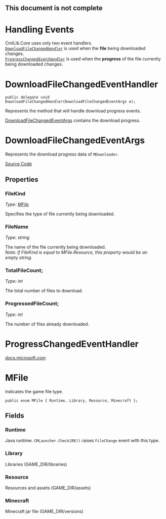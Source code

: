 ## This document is not complete

# Handling Events

CmlLib.Core uses only two event handlers.  
[`DownloadFileChangedHandler`](#DownloadFileChangedEventHandler) is used when the **file** being downloaded changes.  
[`ProgressChangedEventHandler`](https://docs.microsoft.com/en-us/dotnet/api/system.componentmodel.progresschangedeventhandler?view=netcore-3.1) is used when the **progress** of the file currently being downloaded changes.

# DownloadFileChangedEventHandler

`public delegate void DownloadFileChangedHandler(DownloadFileChangedEventArgs e);`

Represents the method that will handle download progress events.

[DownloadFileChangedEventArgs](#DownloadFileChangedEventArgs) contains the download progress.

# DownloadFileChangedEventArgs

Represents the download progress data of `MDownloader`.

[Source Code](https://github.com/AlphaBs/CmlLib.Core/blob/master/CmlLib/Core/Downloader/DownloadFileChangedEventArgs.cs)

## Properties

### FileKind

_Type: [MFile](#MFile)_

Specifies the type of file currently being downloaded.

### FileName

_Type: string_

The name of the file currently being downloaded.  
_Note: if FileKind is equal to MFile.Resource, this property would be an empty string._

### TotalFileCount;

_Type: int_

The total number of files to download.

### ProgressedFileCount;

_Type: int_

The number of files already downloaded.

# ProgressChangedEventHandler

[docs.microsoft.com](https://docs.microsoft.com/en-us/dotnet/api/system.componentmodel.progresschangedeventhandler?view=netcore-3.1)

# MFile

Indicates the game file type.

`public enum MFile { Runtime, Library, Resource, Minecraft };`

## Fields

### Runtime

Java runtime. `CMLauncher.CheckJRE()` raises `FileChange` event with this type.

### Library

Libraries (GAME_DIR/libraries)

### Resource

Resources and assets (GAME_DIR/assets)

### Minecraft

Minecraft jar file (GAME_DIR/versions)
